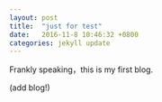 ```yaml
---
layout: post
title:  "just for test"
date:   2016-11-8 10:46:32 +0800
categories: jekyll update
---
```

Frankly speaking，this is my first blog.

(add blog!)

[jekyll-docs]: http://jekyllrb.com/docs/home
[jekyll-gh]:   https://github.com/jekyll/jekyll
[jekyll-talk]: https://talk.jekyllrb.com/
